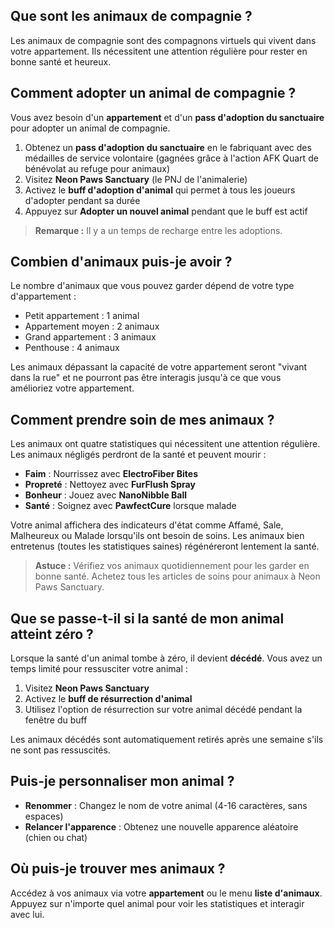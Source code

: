 ## Que sont les animaux de compagnie ?

Les animaux de compagnie sont des compagnons virtuels qui vivent dans votre appartement. Ils nécessitent une attention régulière pour rester en bonne santé et heureux.

## Comment adopter un animal de compagnie ?

Vous avez besoin d'un **appartement** et d'un **pass d'adoption du sanctuaire** pour adopter un animal de compagnie.

1. Obtenez un **pass d'adoption du sanctuaire** en le fabriquant avec des médailles de service volontaire (gagnées grâce à l'action AFK Quart de bénévolat au refuge pour animaux)
2. Visitez **Neon Paws Sanctuary** (le PNJ de l'animalerie)
3. Activez le **buff d'adoption d'animal** qui permet à tous les joueurs d'adopter pendant sa durée
4. Appuyez sur **Adopter un nouvel animal** pendant que le buff est actif

> **Remarque :** Il y a un temps de recharge entre les adoptions.

## Combien d'animaux puis-je avoir ?

Le nombre d'animaux que vous pouvez garder dépend de votre type d'appartement :

- Petit appartement : 1 animal
- Appartement moyen : 2 animaux
- Grand appartement : 3 animaux
- Penthouse : 4 animaux

Les animaux dépassant la capacité de votre appartement seront "vivant dans la rue" et ne pourront pas être interagis jusqu'à ce que vous amélioriez votre appartement.

## Comment prendre soin de mes animaux ?

Les animaux ont quatre statistiques qui nécessitent une attention régulière. Les animaux négligés perdront de la santé et peuvent mourir :

- **Faim** : Nourrissez avec **ElectroFiber Bites**
- **Propreté** : Nettoyez avec **FurFlush Spray**
- **Bonheur** : Jouez avec **NanoNibble Ball**
- **Santé** : Soignez avec **PawfectCure** lorsque malade

Votre animal affichera des indicateurs d'état comme Affamé, Sale, Malheureux ou Malade lorsqu'ils ont besoin de soins. Les animaux bien entretenus (toutes les statistiques saines) régénéreront lentement la santé.

> **Astuce :** Vérifiez vos animaux quotidiennement pour les garder en bonne santé. Achetez tous les articles de soins pour animaux à Neon Paws Sanctuary.

## Que se passe-t-il si la santé de mon animal atteint zéro ?

Lorsque la santé d'un animal tombe à zéro, il devient **décédé**. Vous avez un temps limité pour ressusciter votre animal :

1. Visitez **Neon Paws Sanctuary**
2. Activez le **buff de résurrection d'animal**
3. Utilisez l'option de résurrection sur votre animal décédé pendant la fenêtre du buff

Les animaux décédés sont automatiquement retirés après une semaine s'ils ne sont pas ressuscités.

## Puis-je personnaliser mon animal ?

- **Renommer** : Changez le nom de votre animal (4-16 caractères, sans espaces)
- **Relancer l'apparence** : Obtenez une nouvelle apparence aléatoire (chien ou chat)

## Où puis-je trouver mes animaux ?

Accédez à vos animaux via votre **appartement** ou le menu **liste d'animaux**. Appuyez sur n'importe quel animal pour voir les statistiques et interagir avec lui.
